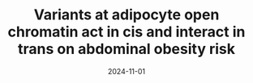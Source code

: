 ---
title: "Variants at adipocyte open chromatin act in cis and interact in trans on abdominal obesity risk"
collection: Posters
category: Posters
permalink: /publication/Poster_ASHG_2024
date: 2024-11-01
venue: ASHG
paperurl: 'https://www.ashg.org/wp-content/uploads/2024/10/ASHG2024-PosterAbstracts.pdf'
citation: 'Sukhatme, MG et al. (2024, November). Variants at adipocyte open chromatin act in cis and interact in trans on abdominal obesity risk [Poster presentation]. Annual meeting of the American Society of Human Genetics (ASHG), Denver, Colorado, USA.'
---